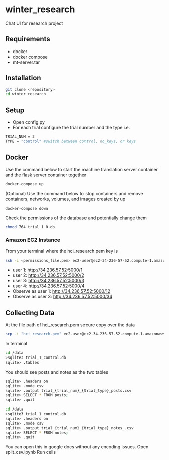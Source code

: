 # winter_research
Chat UI for research project

## Requirements
- docker
- docker compose
- mt-server.tar

## Installation
```bash
git clone <repository>
cd winter_research
```

## Setup
- Open config.py
- For each trial configure the trial number and the type i.e.
```bash
TRIAL_NUM = 2
TYPE = "control" #switch between control, no_keys, or keys
```

## Docker
Use the command below to start the machine translation server container and the flask server container together
```bash
docker-compose up
```

(Optional) Use the command below to stop containers and remove containers, networks, volumes, and images created by up
```bash
docker-compose down
```

Check the permissions of the database and potentially change them 
```bash
chmod 764 trial_1_0.db
```

### Amazon EC2 Instance
From your terminal where the hci_research.pem key is
```bash
ssh -i <permissions_file.pem> ec2-user@ec2-34-236-57-52.compute-1.amazonaws.com
```

- user 1: http://34.236.57.52:5000/1 
- user 2: http://34.236.57.52:5000/2
- user 3: http://34.236.57.52:5000/3
- user 4: http://34.236.57.52:5000/4
- Observe as user 1: http://34.236.57.52:5000/12
- Observe as user 3: http://34.236.57.52:5000/34

## Collecting Data
At the file path of hci_research.pem secure copy over the data
```bash
scp -i "hci_research.pem" ec2-user@ec2-34-236-57-52.compute-1.amazonaws.com:~/winter_research/data/trial_1_control.db .
```
In terminal
```bash
cd /data
>sqlite3 trial_1_control.db
sqlite> .tables
```
You should see posts and notes as the two tables
```bash
sqlite> .headers on
sqlite> .mode csv
sqlite> .output trial_{trial_num}_{trial_type}_posts.csv
sqlite> SELECT * FROM posts;
sqlite> .quit
```

```bash
cd /data
>sqlite3 trial_1_control.db
sqlite> .headers on
sqlite> .mode csv
sqlite> .output trial_{trial_num}_{trial_type}_notes_.csv
sqlite> SELECT * FROM notes;
sqlite> .quit
```

You can open this in google docs without any encoding issues.
Open split_csv.ipynb
Run cells
